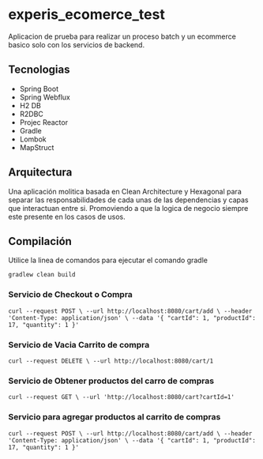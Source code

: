 # experis_ecomerce_test

Aplicacion de prueba para realizar un proceso batch y un ecommerce basico solo con los servicios de backend.
 ## Tecnologias
  - Spring Boot
  - Spring Webflux
  - H2 DB
  - R2DBC
  - Projec Reactor
  - Gradle
  - Lombok
  - MapStruct
  
## Arquitectura
Una aplicación molitica basada en Clean Architecture y Hexagonal para separar las responsabilidades de cada unas de las dependencias y capas que interactuan entre si. 
Promoviendo a que la logica de negocio siempre este presente en los casos de usos.

## Compilación
Utilice la linea de comandos para ejecutar el comando gradle

`gradlew clean build`

  ### Servicio de Checkout o Compra
  `
  curl --request POST \
  --url http://localhost:8080/cart/add \
  --header 'Content-Type: application/json' \
  --data '{
	"cartId": 1,
	"productId": 17,
	"quantity": 1
}'
`

  ### Servicio de Vacia Carrito de compra
  
  `curl --request DELETE \
  --url http://localhost:8080/cart/1`
  
  
  ### Servicio de Obtener productos del carro de compras
  
  `curl --request GET \
  --url 'http://localhost:8080/cart?cartId=1'`
  
  ### Servicio para agregar productos al carrito de compras
  
  `curl --request POST \
  --url http://localhost:8080/cart/add \
  --header 'Content-Type: application/json' \
  --data '{
	"cartId": 1,
	"productId": 17,
	"quantity": 1
}'`
